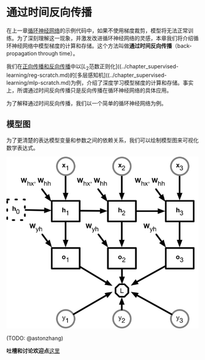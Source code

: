 # 通过时间反向传播

在上一章[循环神经网络](rnn-scratch.md)的示例代码中，如果不使用梯度裁剪，模型将无法正常训练。为了深刻理解这一现象，并激发改进循环神经网络的灵感，本章我们将介绍循环神经网络中模型梯度的计算和存储。这个方法叫做**通过时间反向传播**（back-propagation through time）。


我们在[正向传播和反向传播](../chapter_supervised-learning/backprop.md)中以[$L_2$范数正则化]((../chapter_supervised-learning/reg-scratch.md)的[多层感知机]((../chapter_supervised-learning/mlp-scratch.md)为例，介绍了深度学习模型梯度的计算和存储。事实上，所谓通过时间反向传播只是反向传播在循环神经网络的具体应用。


为了解释通过时间反向传播，我们以一个简单的循环神经网络为例。


## 模型图

为了更清楚的表达模型变量和参数之间的依赖关系，我们可以绘制模型图来可视化数学表达式。

![](../img/rnn-bptt.png)


(TODO: @astonzhang)



**吐槽和讨论欢迎点**[这里](https://discuss.gluon.ai/t/topic/3711)
